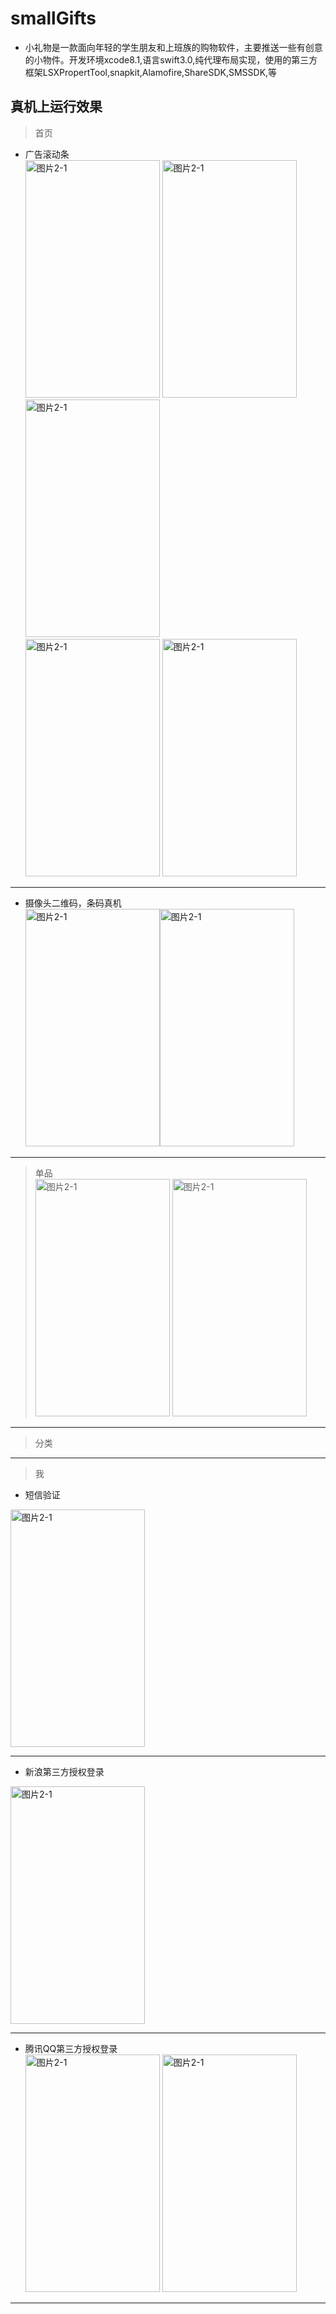 # smallGifts
  - 小礼物是一款面向年轻的学生朋友和上班族的购物软件，主要推送一些有创意的小物件。开发环境xcode8.1,语言swift3.0,纯代理布局实现，使用的第三方框架LSXPropertTool,snapkit,Alamofire,ShareSDK,SMSSDK,等
  
## 真机上运行效果
   > 首页
   - 广告滚动条  
   <img src="https://github.com/linhaosunny/smallGifts/blob/master/tu/home.gif" width="215" height="380" alt="图片2-1" /> <img src="https://github.com/linhaosunny/smallGifts/blob/master/tu/homegun.gif" width="215" height="380" alt="图片2-1" /> <img src="https://github.com/linhaosunny/smallGifts/blob/master/tu/homedian.gif" width="215" height="380" alt="图片2-1" />  
     <img src="https://github.com/linhaosunny/smallGifts/blob/master/tu/dianzan.gif" width="215" height="380" alt="图片2-1" /> <img src="https://github.com/linhaosunny/smallGifts/blob/master/tu/homesel.gif" width="215" height="380" alt="图片2-1" />
  ****
   - 摄像头二维码，条码真机  
   <img src="https://github.com/linhaosunny/smallGifts/blob/master/tu/qrcode.gif" width="215" height="380" alt="图片2-1" /><img src="https://github.com/linhaosunny/smallGifts/blob/master/tu/nrcode.gif" width="215" height="380" alt="图片2-1" />  
  ****
   > 单品  
   <img src="https://github.com/linhaosunny/smallGifts/blob/master/tu/bianse.gif" width="215" height="380" alt="图片2-1" /> <img src="https://github.com/linhaosunny/smallGifts/blob/master/tu/search01.gif" width="215" height="380" alt="图片2-1" />  

  ****
   > 分类 
   
 
  ****
   > 我
 
   - 短信验证  
  <img src="https://github.com/linhaosunny/smallGifts/blob/master/tu/smscheck.gif" width="215" height="380" alt="图片2-1" />  

  ****
   - 新浪第三方授权登录  
  <img src="https://github.com/linhaosunny/smallGifts/blob/master/tu/sinalogin.gif" width="215" height="380" alt="图片2-1" />  

  ****
   - 腾讯QQ第三方授权登录  
    <img src="https://github.com/linhaosunny/smallGifts/blob/master/tu/qqlogin01.gif" width="215" height="380" alt="图片2-1" /> <img src="https://github.com/linhaosunny/smallGifts/blob/master/tu/qqlogin02.gif" width="215" height="380" alt="图片2-1" />  

   ****
  >
     

 
  
   
